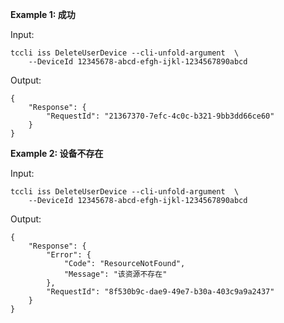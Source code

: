 **Example 1: 成功**

 

Input: 

```
tccli iss DeleteUserDevice --cli-unfold-argument  \
    --DeviceId 12345678-abcd-efgh-ijkl-1234567890abcd
```

Output: 
```
{
    "Response": {
        "RequestId": "21367370-7efc-4c0c-b321-9bb3dd66ce60"
    }
}
```

**Example 2: 设备不存在**

 

Input: 

```
tccli iss DeleteUserDevice --cli-unfold-argument  \
    --DeviceId 12345678-abcd-efgh-ijkl-1234567890abcd
```

Output: 
```
{
    "Response": {
        "Error": {
            "Code": "ResourceNotFound",
            "Message": "该资源不存在"
        },
        "RequestId": "8f530b9c-dae9-49e7-b30a-403c9a9a2437"
    }
}
```

